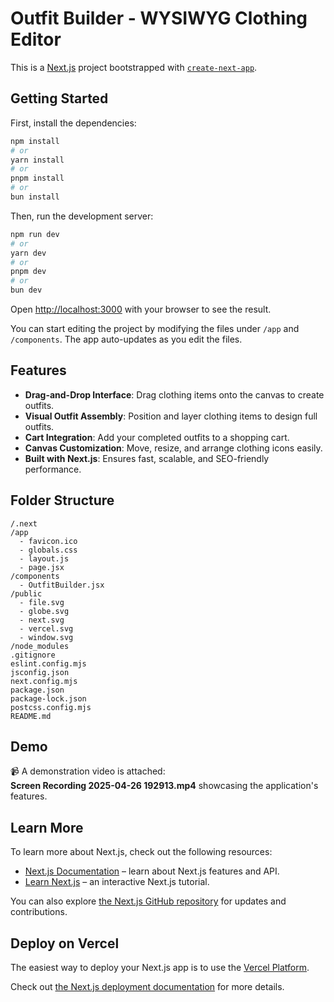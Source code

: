 # Outfit Builder - WYSIWYG Clothing Editor

This is a [Next.js](https://nextjs.org) project bootstrapped with [`create-next-app`](https://github.com/vercel/next.js/tree/canary/packages/create-next-app).

## Getting Started

First, install the dependencies:

```bash
npm install
# or
yarn install
# or
pnpm install
# or
bun install
```

Then, run the development server:

```bash
npm run dev
# or
yarn dev
# or
pnpm dev
# or
bun dev
```

Open [http://localhost:3000](http://localhost:3000) with your browser to see the result.

You can start editing the project by modifying the files under `/app` and `/components`. The app auto-updates as you edit the files.

## Features

- **Drag-and-Drop Interface**: Drag clothing items onto the canvas to create outfits.
- **Visual Outfit Assembly**: Position and layer clothing items to design full outfits.
- **Cart Integration**: Add your completed outfits to a shopping cart.
- **Canvas Customization**: Move, resize, and arrange clothing icons easily.
- **Built with Next.js**: Ensures fast, scalable, and SEO-friendly performance.

## Folder Structure

```
/.next
/app
  - favicon.ico
  - globals.css
  - layout.js
  - page.jsx
/components
  - OutfitBuilder.jsx
/public
  - file.svg
  - globe.svg
  - next.svg
  - vercel.svg
  - window.svg
/node_modules
.gitignore
eslint.config.mjs
jsconfig.json
next.config.mjs
package.json
package-lock.json
postcss.config.mjs
README.md
```

## Demo

📹 A demonstration video is attached:  
**Screen Recording 2025-04-26 192913.mp4** showcasing the application's features.

## Learn More

To learn more about Next.js, check out the following resources:

- [Next.js Documentation](https://nextjs.org/docs) – learn about Next.js features and API.
- [Learn Next.js](https://nextjs.org/learn) – an interactive Next.js tutorial.

You can also explore [the Next.js GitHub repository](https://github.com/vercel/next.js) for updates and contributions.

## Deploy on Vercel

The easiest way to deploy your Next.js app is to use the [Vercel Platform](https://vercel.com/new?utm_medium=default-template&filter=next.js&utm_source=create-next-app&utm_campaign=create-next-app-readme).

Check out [the Next.js deployment documentation](https://nextjs.org/docs/app/building-your-application/deploying) for more details.
